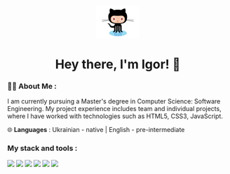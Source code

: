 <div id="header" align="center">

<img src="./assets/github.gif" width="100"/>

<h1>
Hey there, I'm Igor! 👋
</h1>

</div>

### 👨‍💻 About Me :
I am currently pursuing a Master's degree in Computer Science: Software Engineering.
My project experience includes team and individual projects, where I have worked with technologies such as HTML5, CSS3, JavaScript. <br>

🌐 **Languages** :
Ukrainian - native | English - pre-intermediate

### My stack and tools :

<img src="https://img.shields.io/badge/HTML-1c1c1c?style=for-the-badge&logo=html5&logoColor=red"/> <img src="https://img.shields.io/badge/CSS-1c1c1c?style=for-the-badge&logo=CSS3&logoColor=blue"/> <img src="https://img.shields.io/badge/JS-1c1c1c?style=for-the-badge&logo=javascript&logoColor=F7DF1E"/> <img src="https://img.shields.io/badge/GitHub-1c1c1c?style=for-the-badge&logo=github&logoColor=#181717"/> <img src="https://img.shields.io/badge/VS Code-1c1c1c?style=for-the-badge&logo=visualstudiocode&logoColor=007ACC"/> <img src="https://img.shields.io/badge/Figma-1c1c1c?style=for-the-badge&logo=figma&logoColor=F24E1E"/>

<!--
**jure-s/jure-s** is a ✨ _special_ ✨ repository because its `README.md` (this file) appears on your GitHub profile.

Here are some ideas to get you started:

- 🔭 I’m currently working on ...
- 🌱 I’m currently learning ...
- 👯 I’m looking to collaborate on ...
- 🤔 I’m looking for help with ...
- 💬 Ask me about ...
- 📫 How to reach me: ...
- 😄 Pronouns: ...
- ⚡ Fun fact: ...
-->
